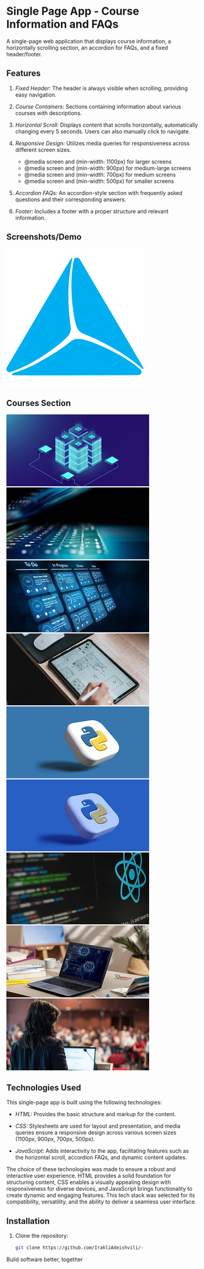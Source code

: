# Single Page App - Course Information and FAQs

A single-page web application that displays course information, a horizontally scrolling section, an accordion for FAQs, and a fixed header/footer.

## Features

1. *Fixed Header:* The header is always visible when scrolling, providing easy navigation.

2. *Course Containers:* Sections containing information about various courses with descriptions.

3. *Horizontal Scroll:* Displays content that scrolls horizontally, automatically changing every 5 seconds. Users can also manually click to navigate.

4. *Responsive Design:* Utilizes media queries for responsiveness across different screen sizes.
    - @media screen and (min-width: 1100px) for larger screens
    - @media screen and (min-width: 900px) for medium-large screens
    - @media screen and (min-width: 700px) for medium screens
    - @media screen and (min-width: 500px) for smaller screens

5. *Accordion FAQs:* An accordion-style section with frequently asked questions and their corresponding answers.

6. *Footer:* Includes a footer with a proper structure and relevant information.

## Screenshots/Demo

![Header Section](/imgs/logo.jpg)

## Courses Section
![Blockchain](/imgs/Blockchain.jpg)
![Cybersecurity](/imgs/Cybersecurity.jpg)
![DevOps](/imgs/DevOps.jpg)
![iOS](/imgs/ios.jpg)
![Python](/imgs/Python.jpg)
![Python1](/imgs/Python1.jpg)
![React](/imgs/react.jpg)
![Security](/imgs/Security.jpg)
![ToT](/imgs/ToT.jpg)

## Technologies Used

This single-page app is built using the following technologies:

- *HTML:* Provides the basic structure and markup for the content.
  
- *CSS:* Stylesheets are used for layout and presentation, and media queries ensure a responsive design across various screen sizes (1100px, 900px, 700px, 500px).

- *JavaScript:* Adds interactivity to the app, facilitating features such as the horizontal scroll, accordion FAQs, and dynamic content updates.

The choice of these technologies was made to ensure a robust and interactive user experience. HTML provides a solid foundation for structuring content, CSS enables a visually appealing design with responsiveness for diverse devices, and JavaScript brings functionality to create dynamic and engaging features. This tech stack was selected for its compatibility, versatility, and the ability to deliver a seamless user interface.

## Installation

1. Clone the repository:

   ```bash
   git clone https://github.com/IrakliAdeishvili/-

Build software better, together